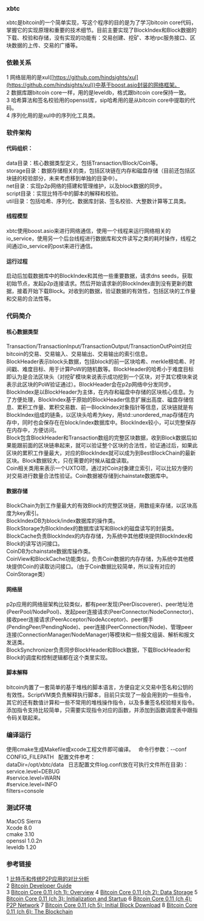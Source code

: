 ### xbtc
xbtc是bitcoin的一个简单实现，写这个程序的目的是为了学习bitcoin core代码，掌握它的实现原理和重要的技术细节。目前主要实现了BlockIndex和Block数据的下载、校验和存储，没有实现的功能有：交易创建、挖矿、本地rpc服务接口、区块数据的上传、交易的广播等。
### 依赖关系
1 网络层用的是xul([https://github.com/hindsights/xul](https://github.com/hindsights/xul))中基于boost.asio封装的网络框架。  
2 数据库跟bitcoin core一样，用的是leveldb，格式跟bitcoin core保持一致。  
3 哈希算法和签名校验用的openssl库，sip哈希用的是从bitcoin core中提取的代码。  
4 序列化用的是xul中的序列化工具类。  
### 软件架构
#### 代码组织：
data目录：核心数据类型定义，包括Transaction/Block/Coin等。  
storage目录：数据存储相关的类，包括区块链在内存和磁盘存储（目前还包括区块链的校验部分，未来考虑移到单独的目录中）。  
net目录：实现p2p网络的搭建和管理维护，以及block数据的同步。  
script目录：实现比特币中的脚本的解释和校验。  
util目录：包括哈希、序列化、数据库封装、签名校验、大整数计算等工具类。  
#### 线程模型
xbtc使用boost.asio来进行网络通信，使用一个线程来运行网络相关的io_service，使用另一个后台线程进行数据库和文件读写之类的耗时操作，线程之间通过io_service的post来进行通信。  
#### 运行过程
启动后加载数据库中的BlockIndex和其他一些重要数据，请求dns seeds，获取初始节点，发起p2p连接请求。然后开始请求新的BlockIndex直到没有更新的数据，接着开始下载Block。对收到的数据，验证数据的有效性，包括区块的工作量和交易的合法性等。  
### 代码简介
#### 核心数据类型
Transaction/TransactionInput/TransactionOutput/TransactionOutPoint对应bitcoin的交易、交易输入、交易输出、交易输出的索引信息。  
BlockHeader表示block头数据，包括block的前一区块哈希、merkle根哈希、时间戳、难度目标、用于计算PoW的随机数等。BlockHeader的哈希小于难度目标即认为是合法区块头（对挖矿模块来说表示成功挖到一个区块，对于其它模块来说表示此区块的PoW验证通过）。BlockHeader会在p2p网络中分发同步。  
BlockIndex是以BlockHeader为主体，在内存和磁盘中存储的区块核心信息。为了方便处理，BlockIndex基于原始的BlockHeader信息扩展出高度、磁盘存储信息、累积工作量、累积交易数、前一BlockIndex对象指针等信息，区块链就是有BlockIndex组成的链条，以区块头哈希为key，用std::unordered_map存储在内存中，同时也会保存在在block/index数据库中。BlockIndex较小，可以完整保存在内存中，方便访问。  
Block包含BlockHeader和Transaction数组的完整区块数据，收到Block数据后如果能跟前面的区块链串起来，就可以验证整个区块的合法性，验证通过后，如果此区块的累积工作量最大，对应的BlockIndex就可以成为到BestBlockChain的最新区块。Block数据较大，只在需要的时候从磁盘读取。  
Coin相关类用来表示一个UXTO项，通过对Coin对象建立索引，可以比较方便的对交易进行数量合法性验证。Coin数据被存储到chainstate数据库中。  
#### 数据存储
BlockChain为到工作量最大的有效Block的完整区块链，用数组来存储，以区块高度为key索引。  
BlockIndexDB为block/index数据库的操作类。  
BlockStorage为BlockIndex的数据库读写和Block的磁盘读写的封装类。  
BlockCache负责BlockIndex的内存存储，为系统中其他模块提供BlockIndex和Block的读写访问接口。  
CoinDB为chainstate数据库操作类。  
CoinView和BlockCache功能类似，负责Coin数据的内存存储，为系统中其他模块提供Coin的读取访问接口。（由于Coin数据比较简单，所以没有对应的CoinStorage类）  
#### 网络层
p2p应用的网络层架构比较类似，都有peer发现(PeerDiscoverer)、peer地址池(PeerPool/NodePool)、发起peer连接请求(PeerConnector/NodeConnector)、接收peer连接请求(PeerAcceptor/NodeAcceptor)、peer握手(PendingPeer/PendingNode)、peer连接(PeerConnection/Node)、管理peer连接(ConnectionManager/NodeManager)等模块和一些报文组装、解析和报文发送类。  
BlockSynchronizer负责同步BlockHeader和Block数据，下载BlockHeader和Block的调度和控制逻辑都在这个类里实现。  
#### 脚本解释
bitcoin内置了一套简单的基于堆栈的脚本语言，方便自定义交易中签名和公钥的有效性。ScriptVM类负责解释执行脚本，目前只实现了一般会用到的一些指令，其它的还有数值计算和一些不常用的堆栈操作指令，以及多重签名校验相关指令。添加指令支持比较简单，只需要实现指令对应的函数，并添加到函数调度表中跟指令码关联起来。  
### 编译运行
使用cmake生成Makefile或xcode工程文件即可编译。  
命令行参数：--conf CONFIG_FILEPATH  
配置文件参考：  
dataDir=/opt/xbtc/data  
日志配置文件log.conf(放在可执行文件所在目录)：  
service.level=DEBUG  
#service.level=WARN  
#service.level=INFO  
filters=console  
### 测试环境
MacOS Sierra  
Xcode 8.0  
cmake 3.10  
openssl 1.0.2n  
leveldb 1.20  
### 参考链接
1 [比特币和传统P2P应用的对比分析](https://blog.csdn.net/hindsights/article/details/80253408)  
2 [Bitcoin Developer Guide](https://bitcoin.org/en/developer-guide)  
3 [Bitcoin Core 0.11 (ch 1): Overview](https://en.bitcoin.it/wiki/Bitcoin_Core_0.11_(ch_1):_Overview)  
4 [Bitcoin Core 0.11 (ch 2): Data Storage](https://en.bitcoin.it/wiki/Bitcoin_Core_0.11_(ch_2):_Data_Storage)  
5 [Bitcoin Core 0.11 (ch 3): Initialization and Startup](https://en.bitcoin.it/wiki/Bitcoin_Core_0.11_(ch_3):_Initialization_and_Startup)  
6 [Bitcoin Core 0.11 (ch 4): P2P Network](https://en.bitcoin.it/wiki/Bitcoin_Core_0.11_(ch_4):_P2P_Network)  
7 [Bitcoin Core 0.11 (ch 5): Initial Block Download](https://en.bitcoin.it/wiki/Bitcoin_Core_0.11_(ch_5):_Initial_Block_Download)  
8 [Bitcoin Core 0.11 (ch 6): The Blockchain](https://en.bitcoin.it/wiki/Bitcoin_Core_0.11_(ch_6):_The_Blockchain)  
